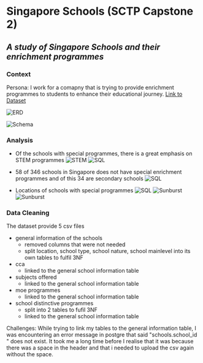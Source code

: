 # Singapore Schools (SCTP Capstone 2)
## _A study of Singapore Schools and their enrichment programmes_

### Context 
Persona: I work for a comapny that is trying to provide enrichment programmes to students to enhance their educational journey. 
[Link to Dataset](https://www.kaggle.com/datasets/subhamjain/schools-information-directory-singapore)

![ERD](https://i.gyazo.com/00f941ff88a503e84e1a81afa34013db.png)

![Schema](https://i.gyazo.com/da96684bdef45060a49c544996449a02.png)

### Analysis 
- Of the schools with special programmes, there is a great emphasis on STEM programmes
![STEM](https://i.gyazo.com/e99087c1e52504509d39fffd22ae8468.png)
![SQL](https://i.gyazo.com/9c65af7e3d931bd2c9c007363d6af4c7.png)

- 58 of 346 schools in Singapore does not have special enrichment programmes and of this 34 are secondary schools 
![SQL](https://i.gyazo.com/4f4eaf527935152ad0c2731a165cb7d5.png)

- Locations of schools with special programmes 
![SQL](https://i.gyazo.com/ff45cc20e11ddbba2dbc622908e597ad.png)
![Sunburst](https://i.gyazo.com/79430b7b6816bae26a4906665296c84f.png)
![Sunburst](https://i.gyazo.com/e19371cbafc584f46ca349f7e1b6a725.png)

### Data Cleaning 
The dataset provide 5 csv files 
- general information of the schools
    - removed columns that were not needed
    - split location, school type, school nature, school mainlevel into its own tables to fulfil 3NF
- cca
    - linked to the general school information table 
- subjects offered
    - linked to the general school information table     
- moe programmes
    - linked to the general school information table   
- school distinctive programmes
    -  split into 2 tables to fufil 3NF
    -  linked to the general school information table   

Challenges: 
While trying to link my tables to the general information table, I was encountering an error message in postgre that said "schools.school_id " does not exist. It took me a long time before I realise that it was because there was a space in the header and that i needed to upload the csv again without the space. 
